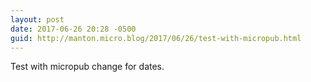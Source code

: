 ```yaml
---
layout: post
date: 2017-06-26 20:28 -0500
guid: http://manton.micro.blog/2017/06/26/test-with-micropub.html
---
```

Test with micropub change for dates.
